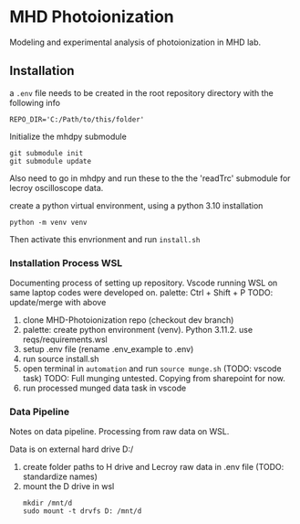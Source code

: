 # MHD Photoionization

Modeling and experimental analysis of photoionization in MHD lab. 

## Installation 


a `.env` file needs to be created in the root repository directory with the following info
```
REPO_DIR='C:/Path/to/this/folder'
```

Initialize the mhdpy submodule

```
git submodule init
git submodule update
```

Also need to go in mhdpy and run these to the the 'readTrc' submodule for lecroy oscilloscope data. 

create a python virtual environment, using a python 3.10 installation

`python -m venv venv`

Then activate this envrionment and run `install.sh`

### Installation Process WSL

Documenting process of setting up repository. Vscode running WSL on same laptop codes were developed on. 
palette: Ctrl + Shift + P
TODO: update/merge with above

1. clone MHD-Photoionization repo (checkout dev branch)
2. palette: create python environment (venv). Python 3.11.2.  use reqs/requirements.wsl
3. setup .env file (rename .env_example to .env)
4. run source install.sh
5. open terminal in `automation` and run `source munge.sh` (TODO: vscode task)
    TODO: Full munging untested. Copying from sharepoint for now. 
6. run processed munged data task in vscode

### Data Pipeline 

Notes on data pipeline. Processing from raw data on WSL. 

Data is on external hard drive D:/

1. create folder paths to H drive and Lecroy raw data in .env file (TODO: standardize names)
2. mount the D drive in wsl
    ```
    mkdir /mnt/d
    sudo mount -t drvfs D: /mnt/d
    ```


